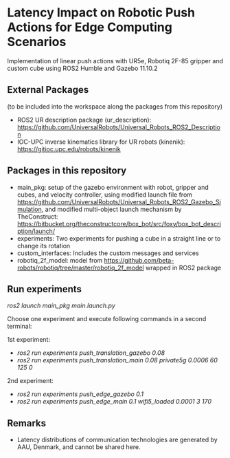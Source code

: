 # Latency Impact on Robotic Push Actions for Edge Computing Scenarios

Implementation of linear push actions with UR5e, Robotiq 2F-85 gripper and custom cube using ROS2 Humble and Gazebo 11.10.2

## External Packages 
(to be included into the workspace along the packages from this repository)
- ROS2 UR description package (ur_description): https://github.com/UniversalRobots/Universal_Robots_ROS2_Description
- IOC-UPC inverse kinematics library for UR robots (kinenik): https://gitioc.upc.edu/robots/kinenik

## Packages in this repository
- main_pkg: setup of the gazebo environment with robot, gripper and cubes, and velocity controller, using modified launch file from https://github.com/UniversalRobots/Universal_Robots_ROS2_Gazebo_Simulation, and modified multi-object launch mechanism by TheConstruct: https://bitbucket.org/theconstructcore/box_bot/src/foxy/box_bot_description/launch/
- experiments: Two experiments for pushing a cube in a straight line or to change its rotation
- custom_interfaces: Includes the custom messages and services
- robotiq_2f_model: model from https://github.com/beta-robots/robotiq/tree/master/robotiq_2f_model wrapped in ROS2 package

## Run experiments
*ros2 launch main_pkg main.launch.py*

Choose one experiment and execute following commands in a second terminal:

1st experiment: 
- *ros2 run experiments push_translation_gazebo 0.08*
- *ros2 run experiments push_translation_main 0.08 private5g 0.0006 60 125 0*

2nd experiment: 
- *ros2 run experiments push_edge_gazebo 0.1*
- *ros2 run experiments push_edge_main 0.1 wifi5_loaded 0.0001 3 170*

## Remarks
- Latency distributions of communication technologies are generated by AAU, Denmark, and cannot be shared here.
